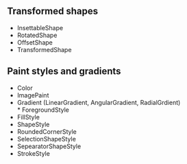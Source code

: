## Transformed shapes

* InsettableShape
* RotatedShape
* OffsetShape
* TransformedShape

## Paint styles and gradients

* Color
* ImagePaint
* Gradient (LinearGradient, AngularGradient, RadialGrdient)
* ForegroundStyle  
* FillStyle
* ShapeStyle
* RoundedCornerStyle
* SelectionShapeStyle
* SepearatorShapeStyle
* StrokeStyle

